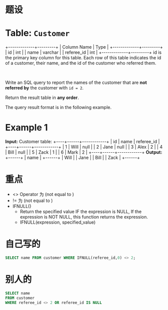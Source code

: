 # 题设

# Table: `Customer`

+-------------+---------+
| Column Name | Type    |
+-------------+---------+
| id          | int     |
| name        | varchar |
| referee_id  | int     |
+-------------+---------+
id is the primary key column for this table.
Each row of this table indicates the id of a customer, their name, and the id of the customer who referred them.

&nbsp;

Write an SQL query to report the names of the customer that are **not referred by** the customer with `id = 2`.

Return the result table in **any order**.

The query result format is in the following example.

# Example 1

**Input:** 
Customer table:
+----+------+------------+
| id | name | referee_id |
+----+------+------------+
| 1  | Will | null       |
| 2  | Jane | null       |
| 3  | Alex | 2          |
| 4  | Bill | null       |
| 5  | Zack | 1          |
| 6  | Mark | 2          |
+----+------+------------+
**Output:** 
+------+
| name |
+------+
| Will |
| Jane |
| Bill |
| Zack |
+------+

# 重点

- <> Operator  为 (not equal to )
- != 为 (not equal to )
- IFNULL()
  - Return the specified value IF the expression is NULL, If the expression is NOT NULL, this function returns the expression.
  - IFNULL(expression, specified_value)
  
  

# 自己写的

```sql
SELECT name FROM customer WHERE IFNULL(referee_id,0) <> 2;
```

# 别人的

```sql
SELECT name 
FROM customer
WHERE referee_id <> 2 OR referee_id IS NULL
```
